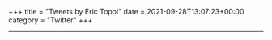 +++
title = "Tweets by Eric Topol" 
date = 2021-09-28T13:07:23+00:00
category = "Twitter"
+++


<blockquote class="twitter-tweet"><p lang="en" dir="ltr"><a href="https://twitter.com/EricTopol/status/1442838347219566599?ref_src=twsrc%5Etfw"></a></blockquote><script async src="https://platform.twitter.com/widgets.js" charset="utf-8"></script>



<blockquote class="twitter-tweet"><p lang="en" dir="ltr"><a href="https://twitter.com/EricTopol/status/1442840909880578051?ref_src=twsrc%5Etfw"></a></blockquote><script async src="https://platform.twitter.com/widgets.js" charset="utf-8"></script>



<blockquote class="twitter-tweet"><p lang="en" dir="ltr"><a href="https://twitter.com/EricTopol/status/1442842796453363716?ref_src=twsrc%5Etfw"></a></blockquote><script async src="https://platform.twitter.com/widgets.js" charset="utf-8"></script>



<blockquote class="twitter-tweet"><p lang="en" dir="ltr"><a href="https://twitter.com/EricTopol/status/1442846013438369793?ref_src=twsrc%5Etfw"></a></blockquote><script async src="https://platform.twitter.com/widgets.js" charset="utf-8"></script>



<blockquote class="twitter-tweet"><p lang="en" dir="ltr"><a href="https://twitter.com/EricTopol/status/1442848791560867841?ref_src=twsrc%5Etfw"></a></blockquote><script async src="https://platform.twitter.com/widgets.js" charset="utf-8"></script>



<blockquote class="twitter-tweet"><p lang="en" dir="ltr"><a href="https://twitter.com/EricTopol/status/1442855250990288898?ref_src=twsrc%5Etfw"></a></blockquote><script async src="https://platform.twitter.com/widgets.js" charset="utf-8"></script>



<blockquote class="twitter-tweet"><p lang="en" dir="ltr"><a href="https://twitter.com/EricTopol/status/1442872252949688327?ref_src=twsrc%5Etfw"></a></blockquote><script async src="https://platform.twitter.com/widgets.js" charset="utf-8"></script>



<blockquote class="twitter-tweet"><p lang="en" dir="ltr"><a href="https://twitter.com/EricTopol/status/1442882787191578629?ref_src=twsrc%5Etfw"></a></blockquote><script async src="https://platform.twitter.com/widgets.js" charset="utf-8"></script>



<blockquote class="twitter-tweet"><p lang="en" dir="ltr"><a href="https://twitter.com/EricTopol/status/1442894213918511107?ref_src=twsrc%5Etfw"></a></blockquote><script async src="https://platform.twitter.com/widgets.js" charset="utf-8"></script>



<blockquote class="twitter-tweet"><p lang="en" dir="ltr"><a href="https://twitter.com/EricTopol/status/1442904853022318593?ref_src=twsrc%5Etfw"></a></blockquote><script async src="https://platform.twitter.com/widgets.js" charset="utf-8"></script>



<blockquote class="twitter-tweet"><p lang="en" dir="ltr"><a href="https://twitter.com/EricTopol/status/1442914414701649921?ref_src=twsrc%5Etfw"></a></blockquote><script async src="https://platform.twitter.com/widgets.js" charset="utf-8"></script>



<blockquote class="twitter-tweet"><p lang="en" dir="ltr"><a href="https://twitter.com/EricTopol/status/1442917993881554944?ref_src=twsrc%5Etfw"></a></blockquote><script async src="https://platform.twitter.com/widgets.js" charset="utf-8"></script>



<blockquote class="twitter-tweet"><p lang="en" dir="ltr"><a href="https://twitter.com/EricTopol/status/1442926451326550016?ref_src=twsrc%5Etfw"></a></blockquote><script async src="https://platform.twitter.com/widgets.js" charset="utf-8"></script>



<blockquote class="twitter-tweet"><p lang="en" dir="ltr"><a href="https://twitter.com/EricTopol/status/1442927228547833857?ref_src=twsrc%5Etfw"></a></blockquote><script async src="https://platform.twitter.com/widgets.js" charset="utf-8"></script>



<blockquote class="twitter-tweet"><p lang="en" dir="ltr"><a href="https://twitter.com/EricTopol/status/1442930233796034560?ref_src=twsrc%5Etfw"></a></blockquote><script async src="https://platform.twitter.com/widgets.js" charset="utf-8"></script>



<blockquote class="twitter-tweet"><p lang="en" dir="ltr"><a href="https://twitter.com/EricTopol/status/1442980825834803201?ref_src=twsrc%5Etfw"></a></blockquote><script async src="https://platform.twitter.com/widgets.js" charset="utf-8"></script>



<blockquote class="twitter-tweet"><p lang="en" dir="ltr"><a href="https://twitter.com/EricTopol/status/1442983768826925067?ref_src=twsrc%5Etfw"></a></blockquote><script async src="https://platform.twitter.com/widgets.js" charset="utf-8"></script>



<blockquote class="twitter-tweet"><p lang="en" dir="ltr"><a href="https://twitter.com/EricTopol/status/1443031044840574981?ref_src=twsrc%5Etfw"></a></blockquote><script async src="https://platform.twitter.com/widgets.js" charset="utf-8"></script>



<blockquote class="twitter-tweet"><p lang="en" dir="ltr"><a href="https://twitter.com/EricTopol/status/1443043885312184320?ref_src=twsrc%5Etfw"></a></blockquote><script async src="https://platform.twitter.com/widgets.js" charset="utf-8"></script>



---